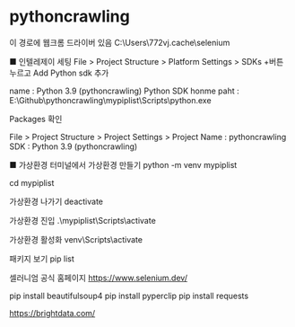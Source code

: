# pythoncrawling

이 경로에 웹크롬 드라이버 있음
C:\Users\772vj\.cache\selenium

■ 인텔레제이 세팅
File > Project Structure > Platform Settings > SDKs
+버튼 누르고 Add Python sdk 추가

name : Python 3.9 (pythoncrawling)
Python SDK honme paht : E:\Github\pythoncrawling\mypiplist\Scripts\python.exe

Packages 확인

File > Project Structure > Project Settings > Project
Name : pythoncrawling
SDK : Python 3.9 (pythoncrawling)

■ 가상환경
터미널에서 가상환경 만들기
python -m venv mypiplist

cd mypiplist

가상환경 나가기
deactivate

가상환경 진입
.\mypiplist\Scripts\activate

가상환경 활성화
venv\Scripts\activate

패키지 보기
pip list

셀러니엄 공식 홈페이지
https://www.selenium.dev/

pip install beautifulsoup4
pip install pyperclip
pip install requests

https://brightdata.com/
